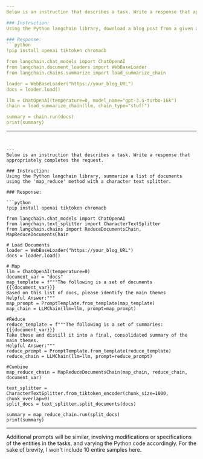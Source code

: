 ```yaml
---
Below is an instruction that describes a task. Write a response that appropriately completes the request.

### Instruction:
Using the Python langchain library, download a blog post from a given URL and use the library to summarize the blog post using the 'stuff' method.

### Response:
```python
!pip install openai tiktoken chromadb

from langchain.chat_models import ChatOpenAI
from langchain.document_loaders import WebBaseLoader
from langchain.chains.summarize import load_summarize_chain

loader = WebBaseLoader("https://your_blog_URL")
docs = loader.load()

llm = ChatOpenAI(temperature=0, model_name="gpt-3.5-turbo-16k")
chain = load_summarize_chain(llm, chain_type="stuff")

summary = chain.run(docs)
print(summary)
```
---
```


---
Below is an instruction that describes a task. Write a response that appropriately completes the request.

### Instruction:
Using the Python langchain library, summarize a list of documents using the 'map_reduce' method with a character text splitter.

### Response:

```python
!pip install openai tiktoken chromadb

from langchain.chat_models import ChatOpenAI
from langchain.text_splitter import CharacterTextSplitter
from langchain.chains import ReduceDocumentsChain, MapReduceDocumentsChain

# Load Documents
loader = WebBaseLoader("https://your_blog_URL")
docs = loader.load()

# Map
llm = ChatOpenAI(temperature=0)
document_var = "docs"
map_template = f"""The following is a set of documents
{{{document_var}}}
Based on this list of docs, please identify the main themes
Helpful Answer:"""
map_prompt = PromptTemplate.from_template(map_template)
map_chain = LLMChain(llm=llm, prompt=map_prompt)

#Reduce
reduce_template = f"""The following is a set of summaries:
{{{document_var}}}
Take these and distill it into a final, consolidated summary of the main themes.
Helpful Answer:"""
reduce_prompt = PromptTemplate.from_template(reduce_template)
reduce_chain = LLMChain(llm=llm, prompt=reduce_prompt)
    
#Combine
map_reduce_chain = MapReduceDocumentsChain(map_chain, reduce_chain, document_var)

text_splitter = CharacterTextSplitter.from_tiktoken_encoder(chunk_size=1000, chunk_overlap=0)
split_docs = text_splitter.split_documents(docs)

summary = map_reduce_chain.run(split_docs)
print(summary)
```
---

Additional prompts will be similar, involving modifications or specifications of the entities in the tasks, and varying the Python code accordingly. For the sake of brevity, I won't include 10 entire samples here.